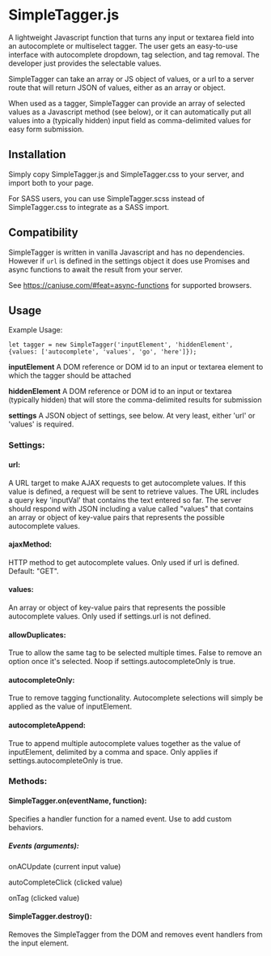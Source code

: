 # SimpleTagger.js

A lightweight Javascript function that turns any input or textarea field into an autocomplete or multiselect tagger. The user gets an easy-to-use interface with autocomplete dropdown, tag selection, and tag removal. The developer just provides the selectable values.

SimpleTagger can take an array or JS object of values, or a url to a server route that will return JSON of values, either as an array or object.

When used as a tagger, SimpleTagger can provide an array of selected values as a Javascript method (see below), or it can automatically put all values into a (typically hidden) input field as comma-delimited values for easy form submission.

## Installation

Simply copy SimpleTagger.js and SimpleTagger.css to your server, and import both to your page.

For SASS users, you can use SimpleTagger.scss instead of SimpleTagger.css to integrate as a SASS import.

## Compatibility

SimpleTagger is written in vanilla Javascript and has no dependencies. However if `url` is defined in the settings object it does use Promises and async functions to await the result from your server.

See https://caniuse.com/#feat=async-functions for supported browsers.

## Usage

Example Usage:

    let tagger = new SimpleTagger('inputElement', 'hiddenElement', {values: ['autocomplete', 'values', 'go', 'here']});

**inputElement**     A DOM reference or DOM id to an input or textarea element to which the tagger should be attached

**hiddenElement**    A DOM reference or DOM id to an input or textarea (typically hidden) that will store the comma-delimited results for submission

**settings**    A JSON object of settings, see below. At very least, either 'url' or 'values' is required.

### Settings:

 #### url:
 
 A URL target to make AJAX requests to get autocomplete values. If this value is defined, a request will be sent to retrieve values. The URL includes a query key 'inputVal' that contains the text entered so far. The server should respond with JSON including a value called "values" that contains an array or object of key-value pairs that represents the possible autocomplete values.
					 
 #### ajaxMethod:
 
 HTTP method to get autocomplete values. Only used if url is defined. Default: "GET".
 
 #### values:
 
 An array or object of key-value pairs that represents the possible autocomplete values. Only used if settings.url is not defined.
 
 #### allowDuplicates:
 
 True to allow the same tag to be selected multiple times. False to remove an option once it's selected. Noop if settings.autocompleteOnly is true.
 
 #### autocompleteOnly:
 
 True to remove tagging functionality. Autocomplete selections will simply be applied as the value of inputElement.
 
 #### autocompleteAppend:
 
 True to append multiple autocomplete values together as the value of inputElement, delimited by a comma and space. Only applies if settings.autocompleteOnly is true.

### Methods:

#### SimpleTagger.on(eventName, function):

Specifies a handler function for a named event. Use to add custom behaviors.

##### Events (arguments):

onACUpdate (current input value)

autoCompleteClick (clicked value)

onTag (clicked value)
		
#### SimpleTagger.destroy():

Removes the SimpleTagger from the DOM and removes event handlers from the input element.
